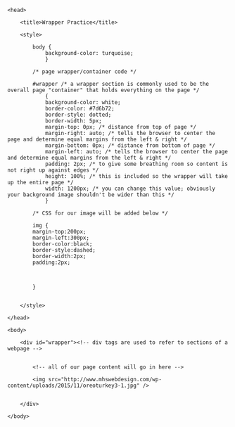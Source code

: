 <html>

	<head>

		<title>Wrapper Practice</title>

		<style>

			body {
				background-color: turquoise;
				}

			/* page wrapper/container code */

			#wrapper /* a wrapper section is commonly used to be the overall page "container" that holds everything on the page */
				{
				background-color: white;
				border-color: #7d6b72;
				border-style: dotted;
				border-width: 5px;
				margin-top: 0px; /* distance from top of page */
				margin-right: auto; /* tells the browser to center the page and determine equal margins from the left & right */
				margin-bottom: 0px; /* distance from bottom of page */
				margin-left: auto; /* tells the browser to center the page and determine equal margins from the left & right */
				padding: 2px; /* to give some breathing room so content is not right up against edges */
				height: 100%; /* this is included so the wrapper will take up the entire page */
				width: 1200px; /* you can change this value; obviously your background image shouldn't be wider than this */
				}

			/* CSS for our image will be added below */

			img {
			margin-top:200px;
			margin-left:300px;
			border-color:black;
			border-style:dashed;
			border-width:2px;
			padding:2px;

			

			}

				
		</style>

	</head>

	<body>

		<div id="wrapper"><!-- div tags are used to refer to sections of a webpage -->

		
			<!-- all of our page content will go in here -->

			<img src="http://www.mhswebdesign.com/wp-content/uploads/2015/11/oreoturkey3-1.jpg" />


		</div>

	</body>

</html>
